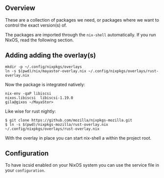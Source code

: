 ## Overview

These are a collection of packages we need, or packages where we 
want to control the exact version(s) of.

The packages are imported through the `nix-shell` automatically. If you
run NixOS, read the following section.

## Adding adding the overlay(s)
```
mkdir -p ~/.config/nixpkgs/overlays
ln -s $(pwd)/nix/mayastor-overlay.nix ~/.config/nixpkgs/overlays/rust-overlay.nix
```

Now the package is integrated natively:

```
nix-env -qaP libiscsi
nixos.libiscsi  libiscsi-1.19.0
gila@gixos ~/MayaStor>
```

Like wise for rust nightly:

```
$ git clone https://github.com/mozilla/nixpkgs-mozilla.git
$ ln -s $(pwd)/nixpkgs-mozilla/rust-overlay.nix ~/.config/nixpkgs/overlays/rust-overlay.nix
```

With the overlay in place you can start nix-shell a within the project root.

## Configuration

To have iscsid enabled on your NixOS system you can use the service file
in your `configuration`.



